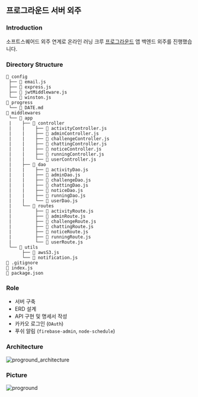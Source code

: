 ## 프로그라운드 서버 외주
### Introduction
소프트스퀘어드 외주 연계로 온라인 러닝 크루 [프로그라운드](https://proground.co.kr/) 앱 백엔드 외주를 진행했습니다.

### Directory Structure
```
📂 config
 ├── 📄 email.js
 ├── 📄 express.js
 ├── 📄 jwtMiddleware.js
 └── 📄 winston.js
📂 progress
 └── 📄 DATE.md
📂 middlewares
 └── 📂 app
 |    ├── 📂 controller
 |    |    ├── 📄 activityController.js
 |    |    ├── 📄 adminController.js
 |    |    ├── 📄 challengeController.js
 |    |    ├── 📄 chattingController.js
 |    |    ├── 📄 noticeController.js
 |    |    ├── 📄 runningController.js
 |    |    └── 📄 userController.js
 |    ├── 📂 dao
 |    |    ├── 📄 activityDao.js
 |    |    ├── 📄 adminDao.js
 |    |    ├── 📄 challengeDao.js
 |    |    ├── 📄 chattingDao.js
 |    |    ├── 📄 noticeDao.js
 |    |    ├── 📄 runningDao.js
 |    |    └── 📄 userDao.js
 |    └── 📂 routes
 |         ├── 📄 activityRoute.js
 |         ├── 📄 adminRoute.js
 |         ├── 📄 challengeRoute.js
 |         ├── 📄 chattingRoute.js
 |         ├── 📄 noticeRoute.js
 |         ├── 📄 runningRoute.js
 |         └── 📄 userRoute.js
 └── 📂 utils
      ├── 📄 awsS3.js
      └── 📄 notification.js
📄 .gitignore
📄 index.js
📄 package.json
```

### Role
- 서버 구축
- ERD 설계
- API 구현 및 명세서 작성
- 카카오 로그인 (`OAuth`)
- 푸쉬 알림 (`firebase-admin`, `node-schedule`)

### Architecture
![proground_architecture](https://user-images.githubusercontent.com/46131688/115106916-a2d02380-9fa2-11eb-895a-04f684954319.png)

### Picture
![proground](https://user-images.githubusercontent.com/46131688/115106922-abc0f500-9fa2-11eb-814e-6d25c5bc6e53.PNG)

